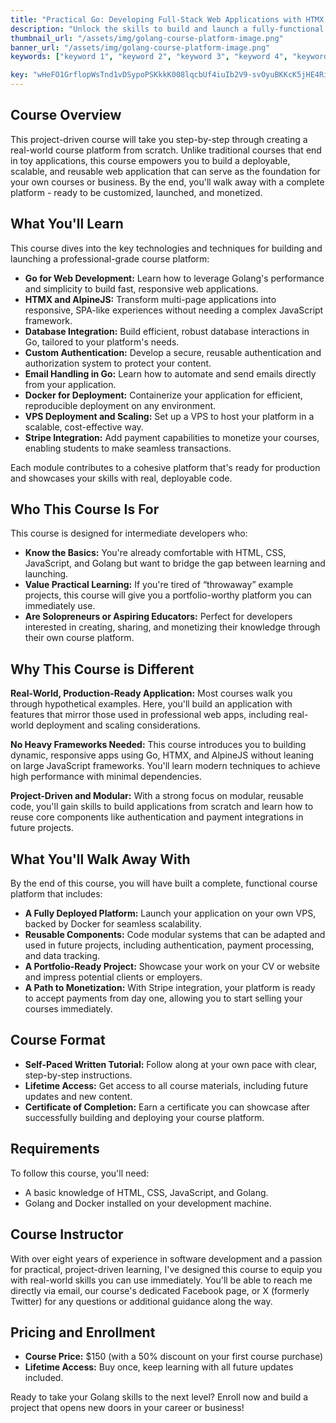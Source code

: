 ```yaml
---
title: "Practical Go: Developing Full-Stack Web Applications with HTMX and AlpineJS"
description: "Unlock the skills to build and launch a fully-functional course platform - a real, production-ready web application you can immediately use to teach, share, and grow your audience."
thumbnail_url: "/assets/img/golang-course-platform-image.png"
banner_url: "/assets/img/golang-course-platform-image.png"
keywords: ["keyword 1", "keyword 2", "keyword 3", "keyword 4", "keyword 5"]

key: "wHeFO1GrflopWsTnd1vDSypoPSKkkK008lqcbUf4iuIb2V9-svOyuBKKcK5jHE4RiQXYt_3AZ68XMFaMLLmL1w"
---
```


## Course Overview

This project-driven course will take you step-by-step through creating a real-world course platform from scratch. Unlike traditional courses that end in toy applications, this course empowers you to build a deployable, scalable, and reusable web application that can serve as the foundation for your own courses or business. By the end, you'll walk away with a complete platform - ready to be customized, launched, and monetized.

## What You'll Learn

This course dives into the key technologies and techniques for building and launching a professional-grade course platform:

- **Go for Web Development:** Learn how to leverage Golang's performance and simplicity to build fast, responsive web applications.
- **HTMX and AlpineJS:** Transform multi-page applications into responsive, SPA-like experiences without needing a complex JavaScript framework.
- **Database Integration:** Build efficient, robust database interactions in Go, tailored to your platform's needs.
- **Custom Authentication:** Develop a secure, reusable authentication and authorization system to protect your content.
- **Email Handling in Go:** Learn how to automate and send emails directly from your application.
- **Docker for Deployment:** Containerize your application for efficient, reproducible deployment on any environment.
- **VPS Deployment and Scaling:** Set up a VPS to host your platform in a scalable, cost-effective way.
- **Stripe Integration:** Add payment capabilities to monetize your courses, enabling students to make seamless transactions.

Each module contributes to a cohesive platform that's ready for production and showcases your skills with real, deployable code.

## Who This Course Is For

This course is designed for intermediate developers who:

- **Know the Basics:** You're already comfortable with HTML, CSS, JavaScript, and Golang but want to bridge the gap between learning and launching.
- **Value Practical Learning:** If you're tired of “throwaway” example projects, this course will give you a portfolio-worthy platform you can immediately use.
- **Are Solopreneurs or Aspiring Educators:** Perfect for developers interested in creating, sharing, and monetizing their knowledge through their own course platform.

## Why This Course is Different

**Real-World, Production-Ready Application:** Most courses walk you through hypothetical examples. Here, you'll build an application with features that mirror those used in professional web apps, including real-world deployment and scaling considerations.

**No Heavy Frameworks Needed:** This course introduces you to building dynamic, responsive apps using Go, HTMX, and AlpineJS without leaning on large JavaScript frameworks. You'll learn modern techniques to achieve high performance with minimal dependencies.

**Project-Driven and Modular:** With a strong focus on modular, reusable code, you'll gain skills to build applications from scratch and learn how to reuse core components like authentication and payment integrations in future projects.

## What You'll Walk Away With

By the end of this course, you will have built a complete, functional course platform that includes:

- **A Fully Deployed Platform:** Launch your application on your own VPS, backed by Docker for seamless scalability.
- **Reusable Components:** Code modular systems that can be adapted and used in future projects, including authentication, payment processing, and data tracking.
- **A Portfolio-Ready Project:** Showcase your work on your CV or website and impress potential clients or employers.
- **A Path to Monetization:** With Stripe integration, your platform is ready to accept payments from day one, allowing you to start selling your courses immediately.

## Course Format

- **Self-Paced Written Tutorial:** Follow along at your own pace with clear, step-by-step instructions.
- **Lifetime Access:** Get access to all course materials, including future updates and new content.
- **Certificate of Completion:** Earn a certificate you can showcase after successfully building and deploying your course platform.

## Requirements

To follow this course, you'll need:

- A basic knowledge of HTML, CSS, JavaScript, and Golang.
- Golang and Docker installed on your development machine.

## Course Instructor

With over eight years of experience in software development and a passion for practical, project-driven learning, I've designed this course to equip you with real-world skills you can use immediately. You'll be able to reach me directly via email, our course's dedicated Facebook page, or X (formerly Twitter) for any questions or additional guidance along the way.

## Pricing and Enrollment

- **Course Price:** $150 (with a 50% discount on your first course purchase)
- **Lifetime Access:** Buy once, keep learning with all future updates included.

Ready to take your Golang skills to the next level? Enroll now and build a project that opens new doors in your career or business!
